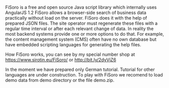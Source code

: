 FiSoro is a free and open source Java script library which internally uses AngularJS 1.2
FiSoro allows a browser-side search of business data practically without load on the server.
FiSoro does it with the help of prepared JSON files. The site operator must regenerate these files with a regular time interval or after each relevant change of data.
In reality the most backend systems provide one or more options to do that. For example, the content management system (CMS) often have no own database but have embedded scripting languages for generating the help files.

How FiSoro works, you can see by my special number shop at https://www.sirotin.eu/FiSoro/  or http://bit.ly/2dyVjZ6

In the moment we have prepared only German tutorial. Tutorial for other languages are under construction.
To play with FiSoro we recomend to load demo data from demo directory or the file demo.zip.
